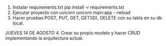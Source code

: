 1. Instalar requirements.txt pip install -r requirements.txt
2. Ejecutar proyecto con uvicorn uvicorn main:app --reload
3. Hacer pruebas POST, PUT, GET, GET(ID), DELETE con su tabla en su db local.

JUEVES 14 DE AGOSTO
4. Crear su propio modelo y hacer CRUD implementando la arquitectura actual.
